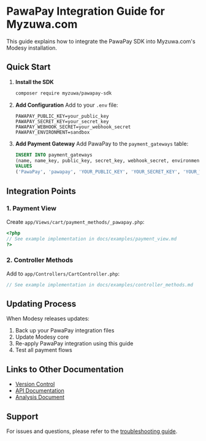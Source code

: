 # PawaPay Integration Guide for Myzuwa.com

This guide explains how to integrate the PawaPay SDK into Myzuwa.com's Modesy installation.

## Quick Start

1. **Install the SDK**
   ```bash
   composer require myzuwa/pawapay-sdk
   ```

2. **Add Configuration**
   Add to your `.env` file:
   ```env
   PAWAPAY_PUBLIC_KEY=your_public_key
   PAWAPAY_SECRET_KEY=your_secret_key
   PAWAPAY_WEBHOOK_SECRET=your_webhook_secret
   PAWAPAY_ENVIRONMENT=sandbox
   ```

3. **Add Payment Gateway**
   Add PawaPay to the `payment_gateways` table:
   ```sql
   INSERT INTO payment_gateways 
   (name, name_key, public_key, secret_key, webhook_secret, environment, status, logos)
   VALUES 
   ('PawaPay', 'pawapay', 'YOUR_PUBLIC_KEY', 'YOUR_SECRET_KEY', 'YOUR_WEBHOOK_SECRET', 'sandbox', 1, 'pawapay-logo.svg');
   ```

## Integration Points

### 1. Payment View
Create `app/Views/cart/payment_methods/_pawapay.php`:
```php
<?php
// See example implementation in docs/examples/payment_view.md
?>
```

### 2. Controller Methods
Add to `app/Controllers/CartController.php`:
```php
// See example implementation in docs/examples/controller_methods.md
```

## Updating Process

When Modesy releases updates:

1. Back up your PawaPay integration files
2. Update Modesy core
3. Re-apply PawaPay integration using this guide
4. Test all payment flows

## Links to Other Documentation
- [Version Control](version_control.md)
- [API Documentation](pawapay_documentation.md)
- [Analysis Document](253Plan%20and%20Analysis.md)

## Support
For issues and questions, please refer to the [troubleshooting guide](troubleshooting.md).
